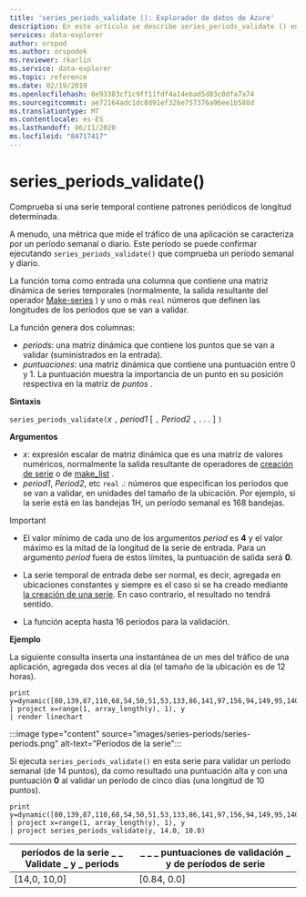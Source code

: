 ```yaml
---
title: 'series_periods_validate (): Explorador de datos de Azure'
description: En este artículo se describe series_periods_validate () en Azure Explorador de datos.
services: data-explorer
author: orspod
ms.author: orspodek
ms.reviewer: rkarlin
ms.service: data-explorer
ms.topic: reference
ms.date: 02/19/2019
ms.openlocfilehash: 0e93383cf1c9ff11fdf4a14ebad5d83c0dfa7a74
ms.sourcegitcommit: ae72164adc1dc8d91ef326e757376a96ee1b588d
ms.translationtype: MT
ms.contentlocale: es-ES
ms.lasthandoff: 06/11/2020
ms.locfileid: "84717417"
---
```

# <a name="series_periods_validate"></a>series_periods_validate()

Comprueba si una serie temporal contiene patrones periódicos de longitud determinada.  

A menudo, una métrica que mide el tráfico de una aplicación se caracteriza por un período semanal o diario. Este período se puede confirmar ejecutando `series_periods_validate()` que comprueba un período semanal y diario.

La función toma como entrada una columna que contiene una matriz dinámica de series temporales (normalmente, la salida resultante del operador [Make-series](make-seriesoperator.md) ) y uno o más `real` números que definen las longitudes de los períodos que se van a validar.

La función genera dos columnas:
* *periods*: una matriz dinámica que contiene los puntos que se van a validar (suministrados en la entrada).
* *puntuaciones*: una matriz dinámica que contiene una puntuación entre 0 y 1. La puntuación muestra la importancia de un punto en su posición respectiva en la matriz de *puntos* .

**Sintaxis**

`series_periods_validate(`*x* `,` *period1* [ `,` *Period2* `,` . . . ] `)`

**Argumentos**

* *x*: expresión escalar de matriz dinámica que es una matriz de valores numéricos, normalmente la salida resultante de operadores de [creación de serie](make-seriesoperator.md) o de [make_list](makelist-aggfunction.md) .
* *period1*, *Period2*, etc `real` .: números que especifican los períodos que se van a validar, en unidades del tamaño de la ubicación. Por ejemplo, si la serie está en las bandejas 1H, un período semanal es 168 bandejas.

> [!IMPORTANT]
> * El valor mínimo de cada uno de los argumentos *period* es **4** y el valor máximo es la mitad de la longitud de la serie de entrada. Para un argumento *period* fuera de estos límites, la puntuación de salida será **0**.
>
> * La serie temporal de entrada debe ser normal, es decir, agregada en ubicaciones constantes y siempre es el caso si se ha creado mediante [la creación de una serie](make-seriesoperator.md). En caso contrario, el resultado no tendrá sentido.
> 
> * La función acepta hasta 16 períodos para la validación.

**Ejemplo**

La siguiente consulta inserta una instantánea de un mes del tráfico de una aplicación, agregada dos veces al día (el tamaño de la ubicación es de 12 horas).

<!-- csl: https://help.kusto.windows.net:443/Samples -->
```kusto
print y=dynamic([80,139,87,110,68,54,50,51,53,133,86,141,97,156,94,149,95,140,77,61,50,54,47,133,72,152,94,148,105,162,101,160,87,63,53,55,54,151,103,189,108,183,113,175,113,178,90,71,62,62,65,165,109,181,115,182,121,178,114,170])
| project x=range(1, array_length(y), 1), y  
| render linechart 
```

:::image type="content" source="images/series-periods/series-periods.png" alt-text="Períodos de la serie":::

Si ejecuta `series_periods_validate()` en esta serie para validar un período semanal (de 14 puntos), da como resultado una puntuación alta y con una puntuación **0** al validar un período de cinco días (una longitud de 10 puntos).

<!-- csl: https://help.kusto.windows.net:443/Samples -->
```kusto
print y=dynamic([80,139,87,110,68,54,50,51,53,133,86,141,97,156,94,149,95,140,77,61,50,54,47,133,72,152,94,148,105,162,101,160,87,63,53,55,54,151,103,189,108,183,113,175,113,178,90,71,62,62,65,165,109,181,115,182,121,178,114,170])
| project x=range(1, array_length(y), 1), y  
| project series_periods_validate(y, 14.0, 10.0)
```

| períodos de la serie \_ \_ Validate \_ y \_ periods  | \_ \_ \_ puntuaciones de validación \_ y de períodos de serie |
|-------------|-------------------|
| [14,0, 10,0] | [0.84, 0.0]  |
